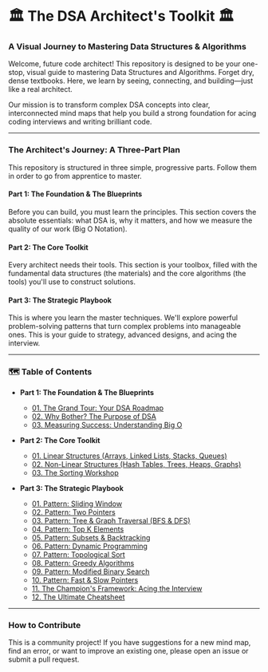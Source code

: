 # 🏛️ The DSA Architect's Toolkit 🏛️
### A Visual Journey to Mastering Data Structures & Algorithms

Welcome, future code architect! This repository is designed to be your one-stop, visual guide to mastering Data Structures and Algorithms. Forget dry, dense textbooks. Here, we learn by seeing, connecting, and building—just like a real architect.

Our mission is to transform complex DSA concepts into clear, interconnected mind maps that help you build a strong foundation for acing coding interviews and writing brilliant code.

---

### The Architect's Journey: A Three-Part Plan

This repository is structured in three simple, progressive parts. Follow them in order to go from apprentice to master.

#### **Part 1: The Foundation & The Blueprints**
Before you can build, you must learn the principles. This section covers the absolute essentials: what DSA is, why it matters, and how we measure the quality of our work (Big O Notation).

#### **Part 2: The Core Toolkit**
Every architect needs their tools. This section is your toolbox, filled with the fundamental data structures (the materials) and the core algorithms (the tools) you'll use to construct solutions.

#### **Part 3: The Strategic Playbook**
This is where you learn the master techniques. We'll explore powerful problem-solving patterns that turn complex problems into manageable ones. This is your guide to strategy, advanced designs, and acing the interview.

---

### 🗺️ Table of Contents

*   **Part 1: The Foundation & The Blueprints**
    *   [01. The Grand Tour: Your DSA Roadmap](./1_The_Foundation_and_Blueprints/01_The_Grand_Tour.md)
    *   [02. Why Bother? The Purpose of DSA](./1_The_Foundation_and_Blueprints/02_Why_Bother_DSA.md)
    *   [03. Measuring Success: Understanding Big O](./1_The_Foundation_and_Blueprints/03_Understanding_Big_O.md)

*   **Part 2: The Core Toolkit**
    *   [01. Linear Structures (Arrays, Linked Lists, Stacks, Queues)](./2_The_Core_Toolkit/01_Linear_Structures.md)
    *   [02. Non-Linear Structures (Hash Tables, Trees, Heaps, Graphs)](./2_The_Core_Toolkit/02_Non_Linear_Structures.md)
    *   [03. The Sorting Workshop](./2_The_Core_Toolkit/03_The_Sorting_Workshop.md)

*   **Part 3: The Strategic Playbook**
    *   [01. Pattern: Sliding Window](./3_The_Strategic_Playbook/01_Pattern_Sliding_Window.md)
    *   [02. Pattern: Two Pointers](./3_The_Strategic_Playbook/02_Pattern_Two_Pointers.md)
    *   [03. Pattern: Tree & Graph Traversal (BFS & DFS)](./3_The_Strategic_Playbook/03_Pattern_Tree_Graph_Traversal.md)
    *   [04. Pattern: Top K Elements](./3_The_Strategic_Playbook/04_Pattern_Top_K_Elements.md)
    *   [05. Pattern: Subsets & Backtracking](./3_The_Strategic_Playbook/05_Pattern_Subsets_Backtracking.md)
    *   [06. Pattern: Dynamic Programming](./3_The_Strategic_Playbook/06_Pattern_Dynamic_Programming.md)
    *   [07. Pattern: Topological Sort](./3_The_Strategic_Playbook/07_Pattern_Topological_Sort.md)
    *   [08. Pattern: Greedy Algorithms](./3_The_Strategic_Playbook/08_Pattern_Greedy_Algorithms.md)
    *   [09. Pattern: Modified Binary Search](./3_The_Strategic_Playbook/09_Pattern_Modified_Binary_Search.md)
    *   [10. Pattern: Fast & Slow Pointers](./3_The_Strategic_Playbook/10_Pattern_Fast_and_Slow_Pointers.md)
    *   [11. The Champion's Framework: Acing the Interview](./3_The_Strategic_Playbook/11_The_Champions_Framework.md)
    *   [12. The Ultimate Cheatsheet](./3_The_Strategic_Playbook/12_The_Ultimate_Cheatsheet.md)

---

### How to Contribute
This is a community project! If you have suggestions for a new mind map, find an error, or want to improve an existing one, please open an issue or submit a pull request.